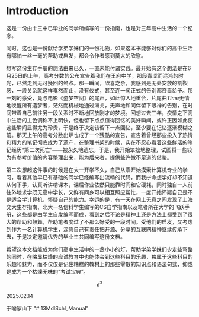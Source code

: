 # Introduction

这是一份由十三中已毕业的同学所编写的一份指南，也是对三年高中生活的一个纪念。

同时，这也是一份献给学弟学妹们的一份礼物，如果这本书能够对你们的高中生活有哪怕一丝一毫的帮助或启发，都会令作者感到莫大的欣慰。

想写这份生存手册的想法由来已久，一直未能付诸实践。最开始有这个想法是在6月25日的上午，高考分数的公布宣告着我们在王府中学，那段青涩而混沌的时光，已然走到无可挽回的终点。那一瞬间，欣喜之余，我感到是无处安放的割裂感，一段关系就这样戛然而止，没有仪式，甚至连一句正式的告别都吝啬给予。那一刻的感受，竟与电影《盗梦空间》的尾声，如此惊人地重合，片尾曲*Time*无情地唤醒所有造梦者，茫然而机械地通过海关，无声地和同伴留下眼神的告别，在时间带着自己前往另一段关系时不断地回放刚才的梦境。回想过去三年，疫情之下高中生活的主色调称不上明快，但也留下点点值得回忆的美好瞬间，或许正因如此使这些瞬间显得尤为珍贵，于是终于决定该留下一点回忆，至少要在记忆逐渐模糊之前。那天上午的高考分数出炉也成了一个残酷的宣告，宣告着曾经那些投入了热情和精力的笔记彻底成为了遗产，在整理书架的时候，实在不忍心看着这些鲜活的笔记经历“第二次死亡”——被永久地遗忘，于是，我开始笨拙地整理，试图将一些较为有参考价值的内容整理出来，能为后来者，提供些许微不足道的借鉴。

第二次想起这件事的时候是在大一开学不久，自己从零开始摸索计算机专业的学习，看着其他早已有基础的同学已经编写出流畅的代码，而我拼命想学好却不知道从何下手，认真听讲啃课本，课后作业依然只能靠时间和它硬耗，同时独自一人前往外地求学既无高中学长，又鲜有同乡可以相互照应帮忙，一度开始怀疑自己是不是适合学计算机，怀疑自己的能力。幸运的是，有一天在网上无意之间发现了上海交大生存指南、北大一名信科学生编写的CS自学指南以及笔者所在大学的飞跃手册，这些都是由学生自发编写而成，看到之后不论是精神上还是方法上都受到了很大的帮助和鼓舞，帮助笔者度过了不那么好受的一段时间。受他们的启发，又考虑到作为一名计算机学生，深感自己有责任把开源、分享的互联网精神继续传承下去，于是决定邀请优秀的毕业生共同编写这份文档。

希望这本文档能成为你们高中生活中的一盏小小的灯，帮助学弟学妹们少走些弯路的同时，在略显枯燥的应试教育中也能体会到这些科目的乐趣，独属于这些科目的乐趣和魅力，而不仅仅是记住糟糕的教材上的那些零散的知识点和语法句式，抑或是成为一个枯燥无味的“考试宝典”。

$$e^3$$

2025.02.14

于喻家山下
"# 13MdlSchl_Manual" 
